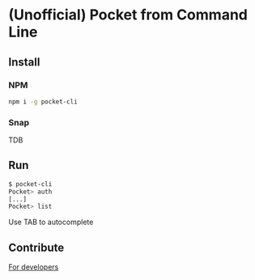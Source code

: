 # (Unofficial) Pocket from Command Line

## Install

### NPM

```bash
npm i -g pocket-cli
```

### Snap

TDB

## Run

```bash
$ pocket-cli
Pocket> auth
[...]
Pocket> list 
```

Use TAB to autocomplete

## Contribute

[For developers](DEVELOPERS.md)